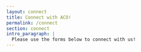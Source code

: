 ```yaml
---
layout: connect
title: Connect with ACO!
permalink: /connect
section: connect
intro_paragraph: |
  Please use the forms below to connect with us!
---
```


